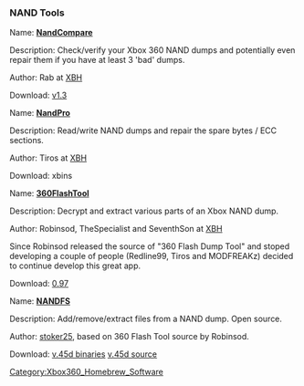 ### NAND Tools

Name: **[NandCompare](NandCompare "wikilink")**

Description: Check/verify your Xbox 360 NAND dumps and potentially even
repair them if you have at least 3 'bad' dumps.

Author: Rab at [XBH](http://www.xboxhacker.net/index.php?topic=13208)

Download:
[v1.3](http://dwl.xbox-scene.com/xbox360pc/nandtools/NandCompare-v1.3.rar)

Name: **[NandPro](NandPro "wikilink")**

Description: Read/write NAND dumps and repair the spare bytes / ECC
sections.

Author: Tiros at
[XBH](http://www.xboxhacker.org/index.php?topic=12222.0)

Download: xbins

Name: **[360FlashTool](360FlashTool "wikilink")**

Description: Decrypt and extract various parts of an Xbox NAND dump.

Author: Robinsod, TheSpecialist and SeventhSon at
[XBH](http://www.xboxhacker.org/index.php?topic=7691.0)

Since Robinsod released the source of "360 Flash Dump Tool" and stoped
developing a couple of people (Redline99, Tiros and MODFREAKz) decided
to continue develop this great app.

Download:
[0.97](http://www.one-winged-angelz.eu/XBOX360/Apps/360_Flash_Dump_Tool/360_Flash_Tool_v0.97.rar)

Name: **[NANDFS](NANDFS "wikilink")**

Description: Add/remove/extract files from a NAND dump. Open source.

Author: [stoker25](User:Stoker25 "wikilink"), based on 360 Flash Tool
source by Robinsod.

Download: [v.45d binaries](http://stoker25.com/files/NANDFS45d-bin.zip)
[v.45d
source](http://stoker25.com/files/NANDFS45d-src.zip)

[Category:Xbox360_Homebrew_Software](Category:Xbox360_Homebrew_Software "wikilink")